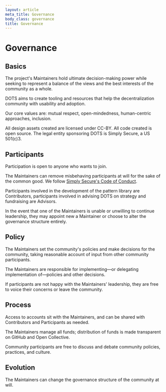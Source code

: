```yaml
---
layout: article
meta_title: Governance
body_class: governance
title: Governance
---
```


# Governance

## Basics

The project's Maintainers hold ultimate decision-making power while seeking to represent a balance of the views and the best interests of the community as a whole.

DOTS aims to create tooling and resources that help the decentralization community with usability and adoption.

Our core values are: mutual respect, open-mindedness, human-centric approaches, inclusion.

All design assets created are licensed under CC-BY. All code created is open source. The legal entity sponsoring DOTS is Simply Secure, a US 501\(c\)3.

## Participants

Participation is open to anyone who wants to join.

The Maintainers can remove misbehaving participants at will for the sake of the common good. We follow [Simply Secure's Code of Conduct](https://simplysecure.org/coc/).

Participants involved in the development of the pattern library are Contributors, participants involved in advising DOTS on strategy and fundraising are Advisors.

In the event that one of the Maintainers is unable or unwilling to continue leadership, they may appoint new a Maintainer or choose to alter the governance structure entirely.

## Policy

The Maintainers set the community's policies and make decisions for the community, taking reasonable account of input from other community participants.

The Maintainers are responsible for implementing—or delegating implementation of—policies and other decisions.

If participants are not happy with the Maintainers' leadership, they are free to voice their concerns or leave the community.

## Process

Access to accounts sit with the Maintainers, and can be shared with Contributors and Participants as needed.

The Maintainers manage all funds; distribution of funds is made transparent on GitHub and Open Collective.

Community participants are free to discuss and debate community policies, practices, and culture.

## Evolution

The Maintainers can change the governance structure of the community at will.
